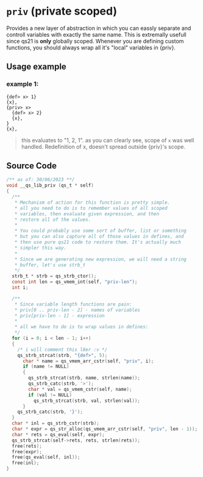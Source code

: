 # `priv` (private scoped)
Provides a new layer of abstraction in which you can eassly separate and controll variables with exactly the same name. 
This is extremally usefull since qs21 is **only** globally scoped. Whenever you are defining custom functions, you should
always wrap all it's "local" variables in {priv}.

## Usage example
### example 1:
```
{def> x> 1}
{x}, 
{priv> x> 
  {def> x> 2}
  {x},
}
{x}, 
```
> this evaluates to "1, 2, 1".
> as you can clearly see, scope of `x` was well handled. Redefinition of x, doesn't spread outside {priv}'s scope.

## Source Code

```C
/** as of: 30/06/2023 **/
void __qs_lib_priv (qs_t * self)
{ 
  /**
   * Mechanism of action for this function is pretty simple. 
   * all you need to do is to remember values of all scoped
   * variables, then evaluate given expression, and then 
   * restore all of the values.
   *
   * You could probably use some sort of buffer, list or something
   * but you can also capture all of those values in defines, and
   * then use pure qs21 code to restore them. It's actually much
   * simpler this way. 
   *
   * Since we are generating new expression, we will need a string
   * buffer, let's use strb_t
   */
  strb_t * strb = qs_strb_ctor();
  const int len = qs_vmem_int(self, "priv-len");
  int i;

  /**
   * Since variable length functions are pain:
   * priv[0 .. priv-len - 2] - names of variables
   * priv[priv-len - 1] - expression
   *
   * all we have to do is to wrap values in defines:
   */
  for (i = 0; i < len - 1; i++)
  {
    /* i will comment this l8er :v */
    qs_strb_strcat(strb, "{def>", 5);
      char * name = qs_vmem_arr_cstr(self, "priv", i); 
      if (name != NULL)
      {
        qs_strb_strcat(strb, name, strlen(name)); 
        qs_strb_catc(strb, '>');
        char * val = qs_vmem_cstr(self, name); 
        if (val != NULL)
          qs_strb_strcat(strb, val, strlen(val));
      }
    qs_strb_catc(strb, '}');
  }
  char * inl = qs_strb_cstr(strb);
  char * expr = qs_str_alloc(qs_vmem_arr_cstr(self, "priv", len - 1));
  char * rets = qs_eval(self, expr);
  qs_strb_strcat(self->rets, rets, strlen(rets));
  free(rets); 
  free(expr);
  free(qs_eval(self, inl));
  free(inl);
}
```
